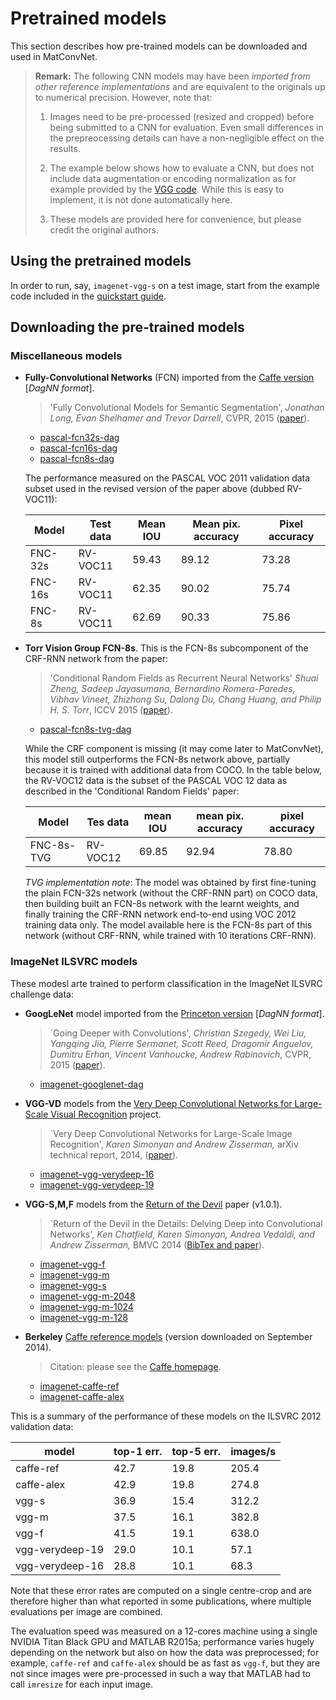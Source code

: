 # Pretrained models

This section describes how pre-trained models can be downloaded and
used in MatConvNet.

> **Remark:** The following CNN models may have been *imported from
> other reference implementations* and are equivalent to the originals
> up to numerical precision. However, note that:
>
> 1.  Images need to be pre-processed (resized and cropped) before
>     being submitted to a CNN for evaluation. Even small differences
>     in the prepreocessing details can have a non-negligible effect
>     on the results.
>
> 2.  The example below shows how to evaluate a CNN, but does not
>     include data augmentation or encoding normalization as for
>     example provided by the
>     [VGG code](http://www.robots.ox.ac.uk/~vgg/research/deep_eval).
>     While this is easy to implement, it is not done automatically
>     here.
>
> 3.  These models are provided here for convenience, but please
>     credit the original authors.

## Using the pretrained models

In order to run, say, `imagenet-vgg-s` on a test image, start from the
example code included in the [quickstart guide](quick.md).

## Downloading the pre-trained models

### Miscellaneous models

-   **Fully-Convolutional Networks** (FCN) imported from the
    [Caffe version](https://github.com/BVLC/caffe/wiki/Model-Zoo)
    [*DagNN format*].

    > 'Fully Convolutional Models for Semantic Segmentation',
    *Jonathan Long, Evan Shelhamer and Trevor Darrell*, CVPR, 2015
    ([paper](http://www.cv-foundation.org/openaccess/content_cvpr_2015/papers/Long_Fully_Convolutional_Networks_2015_CVPR_paper.pdf)).

    - [pascal-fcn32s-dag](models/pascal-fcn32s-dag.mat)
    - [pascal-fcn16s-dag](models/pascal-fcn16s-dag.mat)
    - [pascal-fcn8s-dag](models/pascal-fcn8s-dag.mat)

    The performance measured on the PASCAL VOC 2011 validation data
    subset used in the revised version of the paper above (dubbed
    RV-VOC11):

    | Model   | Test data |Mean IOU | Mean pix. accuracy | Pixel accuracy |
    |---------|-----------|---------|--------------------|----------------|
    | FNC-32s | RV-VOC11  | 59.43   | 89.12              | 73.28          |
    | FNC-16s | RV-VOC11  | 62.35   | 90.02              | 75.74          |
    | FNC-8s  | RV-VOC11  | 62.69   | 90.33              | 75.86          |

-   **Torr Vision Group FCN-8s**. This is the FCN-8s subcomponent of the
    CRF-RNN network from the paper:

    > 'Conditional Random Fields as Recurrent Neural Networks' *Shuai
    > Zheng, Sadeep Jayasumana, Bernardino Romera-Paredes, Vibhav
    > Vineet, Zhizhong Su, Dalong Du, Chang Huang, and Philip
    > H. S. Torr*,
    > ICCV 2015 ([paper](http://www.robots.ox.ac.uk/~szheng/papers/CRFasRNN.pdf)).

    - [pascal-fcn8s-tvg-dag](models/pascal-fcn8s-tvg-dag.mat)

    While the CRF component is missing (it may come later to
    MatConvNet), this model still outperforms the FCN-8s network
    above, partially because it is trained with additional data from
    COCO. In the table below, the RV-VOC12 data is the subset of the
    PASCAL VOC 12 data as described in the 'Conditional Random Fields'
    paper:

    | Model      | Tes data  | mean IOU | mean pix. accuracy | pixel accuracy |
    |------------|-----------|----------|--------------------|----------------|
    | FNC-8s-TVG | RV-VOC12  | 69.85    | 92.94              | 78.80          |

    *TVG implementation note*: The model was obtained by first
    fine-tuning the plain FCN-32s network (without the CRF-RNN part)
    on COCO data, then building built an FCN-8s network with the
    learnt weights, and finally training the CRF-RNN network
    end-to-end using VOC 2012 training data only. The model available
    here is the FCN-8s part of this network (without CRF-RNN, while
    trained with 10 iterations CRF-RNN).

### ImageNet ILSVRC models

These modesl arte trained to perform classification in the ImageNet
ILSVRC challenge data:

-   **GoogLeNet** model imported from the
    [Princeton version](http://vision.princeton.edu/pvt/GoogLeNet/)
    [*DagNN format*].

    > `Going Deeper with Convolutions', *Christian Szegedy, Wei Liu,
    Yangqing Jia, Pierre Sermanet, Scott Reed, Dragomir Anguelov,
    Dumitru Erhan, Vincent Vanhoucke, Andrew Rabinovich*, CVPR, 2015
    ([paper](http://www.cv-foundation.org/openaccess/content_cvpr_2015/papers/Szegedy_Going_Deeper_With_2015_CVPR_paper.pdf)).

    - [imagenet-googlenet-dag](models/imagenet-googlenet-dag.mat)

-   **VGG-VD** models from the
    [Very Deep Convolutional Networks for Large-Scale Visual Recognition](http://www.robots.ox.ac.uk/~vgg/research/very_deep/) project.

    > `Very Deep Convolutional Networks for Large-Scale Image
    Recognition', *Karen Simonyan and Andrew Zisserman,* arXiv
    technical report, 2014,
    ([paper](http://arxiv.org/abs/1409.1556/)).

    - [imagenet-vgg-verydeep-16](models/imagenet-vgg-verydeep-16.mat)
    - [imagenet-vgg-verydeep-19](models/imagenet-vgg-verydeep-19.mat)

-   **VGG-S,M,F** models from the
    [Return of the Devil](http://www.robots.ox.ac.uk/~vgg/research/deep_eval)
    paper (v1.0.1).

    > `Return of the Devil in the Details: Delving Deep into
    Convolutional Networks', *Ken Chatfield, Karen Simonyan, Andrea
    Vedaldi, and Andrew Zisserman,* BMVC 2014
    ([BibTex and paper](http://www.robots.ox.ac.uk/~vgg/publications/2014/Chatfield14/)).

    - [imagenet-vgg-f](models/imagenet-vgg-f.mat)
    - [imagenet-vgg-m](models/imagenet-vgg-m.mat)
    - [imagenet-vgg-s](models/imagenet-vgg-s.mat)
    - [imagenet-vgg-m-2048](models/imagenet-vgg-m-2048.mat)
    - [imagenet-vgg-m-1024](models/imagenet-vgg-m-1024.mat)
    - [imagenet-vgg-m-128](models/imagenet-vgg-m-128.mat)

-   **Berkeley**
    [Caffe reference models](http://caffe.berkeleyvision.org/getting_pretrained_models.html)
    (version downloaded on September 2014).

    > Citation: please see the [Caffe homepage](http://caffe.berkeleyvision.org).

    - [imagenet-caffe-ref](models/imagenet-caffe-ref.mat)
    - [imagenet-caffe-alex](models/imagenet-caffe-alex.mat)

This is a summary of the performance of these models on the ILSVRC
2012 validation data:

|               model|top-1 err.|top-5 err.|  images/s|
|--------------------|----------|----------|----------|
|           caffe-ref|      42.7|      19.8|     205.4|
|          caffe-alex|      42.9|      19.8|     274.8|
|               vgg-s|      36.9|      15.4|     312.2|
|               vgg-m|      37.5|      16.1|     382.8|
|               vgg-f|      41.5|      19.1|     638.0|
|     vgg-verydeep-19|      29.0|      10.1|      57.1|
|     vgg-verydeep-16|      28.8|      10.1|      68.3|

Note that these error rates are computed on a single centre-crop and
are therefore higher than what reported in some publications, where
multiple evaluations per image are combined.

The evaluation speed was measured on a 12-cores machine using a single
NVIDIA Titan Black GPU and MATLAB R2015a; performance varies hugely
depending on the network but also on how the data was preprocessed;
for example, `caffe-ref` and `caffe-alex` should be as fast as
`vgg-f`, but they are not since images were pre-processed in such a
way that MATLAB had to call `imresize` for each input image.
